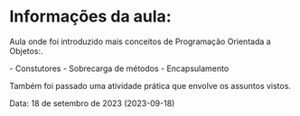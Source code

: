 # Informações da aula:
<p>Aula onde foi introduzido mais conceitos de Programação Orientada a Objetos:.</p>
- Constutores
- Sobrecarga de métodos
- Encapsulamento
<p>Também foi passado uma atividade prática que envolve os assuntos vistos.</p>

<p>Data: 18 de setembro de 2023 (2023-09-18)<p> 

